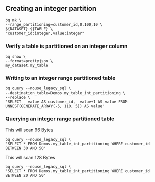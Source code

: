# 
## Creating an integer partition
```
bq mk \
--range_partitioning=customer_id,0,100,10 \
${DATASET}.${TABLE} \
"customer_id:integer,value:integer"
```

### Verify a table is partitioned on an integer column 
```
bq show \
--format=prettyjson \
my_dataset.my_table
```

### Writing to an integer range partitioned table
```
bq query --nouse_legacy_sql \
--destination_table=Demos.my_table_int_partitioning \
--replace \
'SELECT   value AS customer_id,  value+1 AS value FROM   UNNEST(GENERATE_ARRAY(-5, 110, 5)) AS value'
```
### Querying an integer range partitioned table
This will scan 96 Bytes
```
bq query --nouse_legacy_sql \
'SELECT * FROM Demos.my_table_int_partitioning WHERE customer_id BETWEEN 30 AND 50'
```
This will scan 128 Bytes
```
bq query --nouse_legacy_sql \
'SELECT * FROM Demos.my_table_int_partitioning WHERE customer_id BETWEEN 20 AND 50'
```